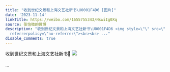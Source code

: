 ```yaml
---
title: "收到世纪文景和上海文艺社新书\U0001F4D6 [图片]"
date: '2023-11-14'
linkTitle: https://weibo.com/1655755343/NswiIg0Xq
source: 张怡微的微博
description: "收到世纪文景和上海文艺社新书\U0001F4D6 <img style=\"\" src=\"https://tvax2.sinaimg.cn/large/62b0d24fly1hjukznc0psj21400u0gxy.jpg\"
  referrerpolicy=\"no-referrer\"><br><br> ..."
disable_comments: true
---
```

收到世纪文景和上海文艺社新书📖 <img style="" src="https://tvax2.sinaimg.cn/large/62b0d24fly1hjukznc0psj21400u0gxy.jpg" referrerpolicy="no-referrer"><br><br> ...